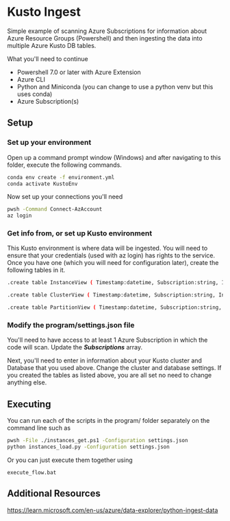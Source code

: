 # Kusto Ingest

Simple example of scanning Azure Subscriptions for information about Azure Resource Groups (Powershell) and then ingesting the data into multiple Azure Kusto DB tables.

What you'll need to continue
- Powershell 7.0 or later with Azure Extension
- Azure CLI
- Python and Miniconda (you can change to use a python venv but this uses conda)
- Azure Subscription(s)

## Setup 

### Set up your environment

Open up a command prompt window (Windows) and after navigating to this folder, execute the following commands.

```bash
conda env create -f environment.yml
conda activate KustoEnv
```

Now set up your connections you'll need

```bash
pwsh -Command Connect-AzAccount
az login
```

### Get info from, or set up Kusto environment

This Kusto environment is where data will be ingested. You will need to ensure that your credentials (used with az login) has rights to the service. Once you have one (which you will need for configuration later), create the following tables in it.

```bash
.create table InstanceView ( Timestamp:datetime, Subscription:string, Instance:string, Group:string)

.create table ClusterView ( Timestamp:datetime, Subscription:string, Instance:string, Cluster:string)

.create table PartitionView ( Timestamp:datetime, Subscription:string, Instance:string, Partition:string)
```

### Modify the program/settings.json file

You'll need to have access to at least 1 Azure Subscription in which the code will scan. Update the ***Subscriptions*** array.

Next, you'll need to enter in information about your Kusto cluster and Database that you used above. Change the cluster and database settings. If you created the tables as listed above, you are all set no need to change anything else. 

## Executing 

You can run each of the scripts in the program/ folder separately on the command line such as

```bash
pwsh -File ./instances_get.ps1 -Configuration settings.json
python instances_load.py -Configuration settings.json
```

Or you can just execute them together using 

```
execute_flow.bat
```

## Additional Resources

https://learn.microsoft.com/en-us/azure/data-explorer/python-ingest-data
